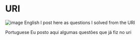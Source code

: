 # URI
![image](https://user-images.githubusercontent.com/63483901/132265496-3401182a-a09d-4ccb-ad42-1312b4260970.png)
English
I post here as questions I solved from the URI

Portuguese
Eu posto aqui algumas questões que já fiz no uri
